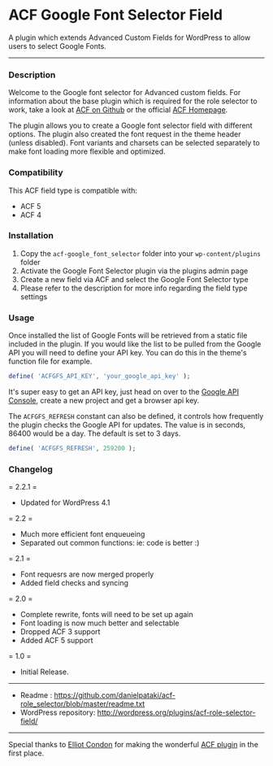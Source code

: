 # ACF Google Font Selector Field

A plugin which extends Advanced Custom Fields for WordPress to allow users to select Google Fonts.

-----------------------

### Description

Welcome to the Google font selector for Advanced custom fields. For information about the base plugin which is required for the role selector to work, take a look at [ACF on Github](https://github.com/elliotcondon/acf) or the official [ACF Homepage](http://www.advancedcustomfields.com/).

The plugin allows you to create a Google font selector field with different options. The plugin also created the font request in the theme header (unless disabled). Font variants and charsets can be selected separately to make font loading more flexible and optimized.

### Compatibility

This ACF field type is compatible with:
* ACF 5
* ACF 4

### Installation

1. Copy the `acf-google_font_selector` folder into your `wp-content/plugins` folder
2. Activate the Google Font Selector plugin via the plugins admin page
3. Create a new field via ACF and select the Google Font Selector type
4. Please refer to the description for more info regarding the field type settings

### Usage

Once installed the list of Google Fonts will be retrieved from a static file included in the plugin. If you would like the list to be pulled from the Google API you will need to define your API key. You can do this in the theme's function file for example.

```php
define( 'ACFGFS_API_KEY', 'your_google_api_key' );
```

 It's super easy to get an API key, just head on over to the [Google API Console](http://cloud.google.com/console), create a new project and get a browser api key.


The `ACFGFS_REFRESH` constant can also be defined, it controls how frequently the plugin checks the Google API for updates. The value is in seconds, 86400 would be a day. The default is set to 3 days.

```php
define( 'ACFGFS_REFRESH', 259200 );
```


### Changelog

= 2.2.1 =
* Updated for WordPress 4.1

= 2.2 =
* Much more efficient font enqueueing
* Separated out common functions: ie: code is better :)

= 2.1 =
* Font requesrs are now merged properly
* Added field checks and syncing

= 2.0 =
* Complete rewrite, fonts will need to be set up again
* Font loading is now much better and selectable
* Dropped ACF 3 support
* Added ACF 5 support

= 1.0 =
* Initial Release.

-----------------------

* Readme : https://github.com/danielpataki/acf-role_selector/blob/master/readme.txt
* WordPress repository: http://wordpress.org/plugins/acf-role-selector-field/

-----------------------

Special thanks to [Elliot Condon](http://elliotcondon.com) for making the wonderful [ACF plugin](advancedcustomfields.com) in the first place.

